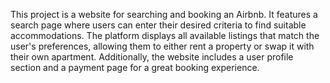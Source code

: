 This project is a website for searching and booking an Airbnb. It features a search page where users can enter their desired criteria to find suitable accommodations. The platform displays all available listings that match the user's preferences, allowing them to either rent a property or swap it with their own apartment. Additionally, the website includes a user profile section and a payment page for a great booking experience.
